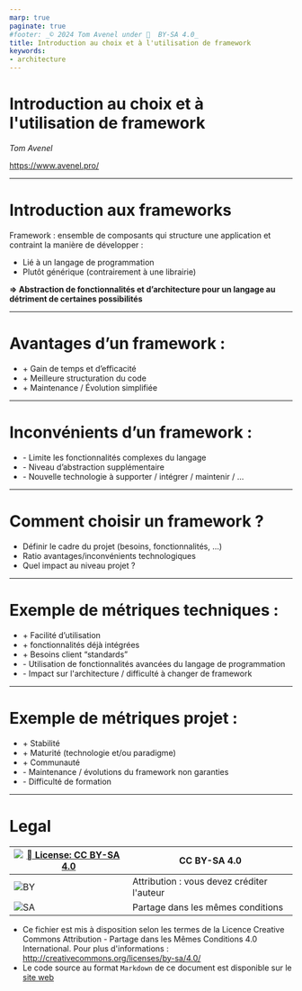 ```yaml
---
marp: true
paginate: true
#footer: _© 2024 Tom Avenel under 󰵫  BY-SA 4.0_
title: Introduction au choix et à l'utilisation de framework
keywords:
- architecture
---
```


<!-- _backgroundColor: "#000" -->

# Introduction au choix et à l'utilisation de framework

_Tom Avenel_

<https://www.avenel.pro/>

---

# Introduction aux frameworks

Framework : ensemble de composants qui structure une application et contraint la manière de développer :

- Lié à un langage de programmation
- Plutôt générique (contrairement à une librairie)

**=> Abstraction de fonctionnalités et d’architecture pour un langage au détriment de certaines possibilités**

---

# Avantages d’un framework :

- \+ Gain de temps et d’efficacité
- \+ Meilleure structuration du code
- \+ Maintenance / Évolution simplifiée

---

# Inconvénients d’un framework :

- \- Limite les fonctionnalités complexes du langage
- \- Niveau d’abstraction supplémentaire
- \- Nouvelle technologie à supporter / intégrer / maintenir / ...

---

# Comment choisir un framework ?

- Définir le cadre du projet (besoins, fonctionnalités, …)
- Ratio avantages/inconvénients technologiques
- Quel impact au niveau projet ?

---

# Exemple de métriques techniques :

- \+ Facilité d’utilisation
- \+ fonctionnalités déjà intégrées
- \+ Besoins client “standards” 
- \- Utilisation de fonctionnalités avancées du langage de programmation 
- \- Impact sur l'architecture / difficulté à changer de framework 

---

# Exemple de métriques projet :

- \+ Stabilité
- \+ Maturité (technologie et/ou paradigme)
- \+ Communauté
- \- Maintenance / évolutions du framework non garanties
- \- Difficulté de formation

---

<!-- class: legal -->

# Legal

| [![󰵫  License: CC BY-SA 4.0](https://mirrors.creativecommons.org/presskit/buttons/88x31/svg/by-sa.svg)](http://creativecommons.org/licenses/by-sa/4.0/) | CC BY-SA 4.0 |
| ---------------------------------------------------------------- | ------------------------------------------ |
| ![BY](https://mirrors.creativecommons.org/presskit/icons/by.svg) | Attribution : vous devez créditer l'auteur |
| ![SA](https://mirrors.creativecommons.org/presskit/icons/sa.svg) | Partage dans les mêmes conditions          |

- Ce fichier est mis à disposition selon les termes de la Licence Creative Commons Attribution - Partage dans les Mêmes Conditions 4.0 International. Pour plus d'informations : <http://creativecommons.org/licenses/by-sa/4.0/>
- Le code source au format `Markdown` de ce document est disponible sur le [site web][site-perso]

[site-perso]: https://www.avenel.pro/
